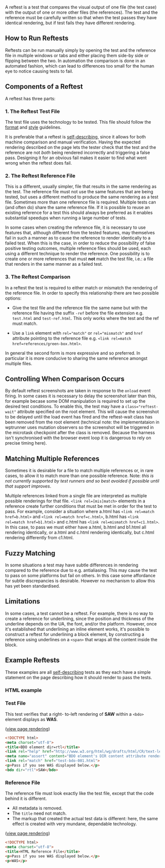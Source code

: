 A reftest is a test that compares the visual output of one file (the
test case) with the output of one or more other files (the
references). The test and the reference must be carefully written so
that when the test passes they have identical rendering, but if test
fails they have different rendering.

## How to Run Reftests

Reftests can be run manually simply by opening the test and the
reference file in multiple windows or tabs and either placing them
side-by side or flipping between the two. In automation the comparison
is done in an automated fashion, which can lead to differences too
small for the human eye to notice causing tests to fail.

## Components of a Reftest

A reftest has three parts:

### 1. The Reftest Test File ###

The test file uses the technology to be tested. This file should
follow the [format][format] and [style][style] guidelines.

It is preferable that a reftest is [self-describing][selfdesc],
since it allows for both machine comparison and manual
verification.  Having the expected rendering described on the page
lets the tester check that the test and the reference are not
_both_ being rendered incorrectly and triggering a false pass.
Designing it for an obvious fail makes it easier to find what went
wrong when the reftest does fail.

### 2. The Reftest Reference File ###

This is a different, usually simpler, file that results in the same
rendering as the test. The reference file must not use the same
features that are being tested, but uses a different method to
produce the same rendering as a test file. Sometimes more than one
reference file is required. Multiple tests can (and often do) share
the same reference file. If it is possible to reuse an existing
reference for a test this should always be preferred as it enables
substantial speedups when running a large number of tests.

In some cases when creating the reference file, it is necessary to
use features that, although different from the tested features,
may themselves fail in such a manner as to cause the reference to
render identically to a failed test. When this is the case, in
order to reduce the possibility of false positive testing
outcomes, multiple reference files should be used, each using a
different technique to render the reference. One possibility is to
create one or more references that must **not** match the test
file, i.e.: a file that renders in the same manner as a failed
test.

### 3. The Reftest Comparison ###

In a reftest the test is required to either match or mismatch the
rendering of the reference file. In order to specify this
relationship there are two possible options:

* Give the test file and the reference file the same name but with the
  reference file having the suffix `-ref` before the file extension
  e.g. `test.html` and `test-ref.html`. This only works where the test
  and the ref must match.

* Use a `link` element with `rel="match"` or `rel="mismatch"` and
  `href` attribute pointing to the reference file e.g. `<link
  rel=match href=references/green-box.html>`.

In general the second form is more expressive and so preferred. In
particular it is more conducive to sharing the same reference amongst
multiple files.

## Controlling When Comparison Occurs

By default reftest screenshots are taken in response to the `onload`
event firing. In some cases it is necessary to delay the screenshot
later than this, for example becase some DOM manipulation is
required to set up the desired test conditions. To enable this, the
test may have a `class="reftest-wait"` attribute specified on the root
element. This will cause the screenshot to be delayed until the load
event has fired and the reftest-wait class has been removed from the
root element (technical note: the implementataion in wptrunner uses
mutation observers so the screenshot will be triggered in the
microtask checkpoint after the class is removed. Because the harness
isn't synchronised with the browser event loop it is dangerous to rely
on precise timing here).

## Matching Multiple References

Sometimes it is desirable for a file to match multiple references or,
in rare cases, to allow it to match more than one possible
reference. Note: *this is not currently supported by test runners and
so best avoided if possible until that support improves*.

Multiple references linked from a single file are interpreted as
multiple possible renderings for that file. `<link rel=[mis]match>`
elements in a reference create further conditions that must be met in
order for the test to pass. For example, consider a situation where
a.html has `<link rel=match href=b.html>` and `<link rel=match
href=c.html>`, b.html has `<link rel=match href=b1.html>` and c.html
has `<link rel=mismatch href=c1.html>`. In this case, to pass we must
either have a.html, b.html and b1.html all rendering identically, or
a.html and c.html rendering identically, but c.html rendering
differently from c1.html.

## Fuzzy Matching

In some situations a test may have subtle differences in rendering
compared to the reference due to e.g. antialiasing. This may cause the
test to pass on some platforms but fail on others. In this case some
affordance for subtle discrepancies is desirable. However no mechanism
to allow this has yet been standardised.

## Limitations

In some cases, a test cannot be a reftest. For example, there is no
way to create a reference for underlining, since the position and
thickness of the underline depends on the UA, the font, and/or the
platform. However, once it's established that underlining an inline
element works, it's possible to construct a reftest for underlining
a block element, by constructing a reference using underlines on a
```<span>``` that wraps all the content inside the block.

## Example Reftests

These examples are all [self-describing][selfdesc] tests as they
each have a simple statement on the page describing how it should
render to pass the tests.

### HTML example

### Test File

This test verifies that a right- to-left rendering of **SAW** within a
```<bdo>``` element displays as **WAS**.

([view page rendering][html-reftest-example])

```html
<!DOCTYPE html>
<meta charset="utf-8">
<title>BDO element dir=rtl</title>
<link rel="help" href="http://www.w3.org/html/wg/drafts/html/CR/text-level-semantics.html#the-bdo-element">
<meta name="assert" content="BDO element's DIR content attribute renders corrently given value of 'rtl'.">
<link rel="match" href="test-bdo-001.html">
<p>Pass if you see WAS displayed below.</p>
<bdo dir="rtl">SAW</bdo>
```

### Reference File

The reference file must look exactly like the test file,
except that the code behind it is different.

* All metadata is removed.
* The ```title``` need not match.
* The markup that created the actual test data is
  different: here, the same effect is created with
  very mundane, dependable technology.

([view page rendering][html-reffile-example])

```html
<!DOCTYPE html>
<meta charset="utf-8">
<title>HTML Reference File</title>
<p>Pass if you see WAS displayed below.</p>
<p>WAS</p>
```

[testharness]: ./testharness-documentation.html
[format]: ./test-format-guidelines.html
[style]: ./test-style-guidelines.html
[selfdesc]: ./test-style-guidelines.html#self-describing-tests
[reference-links]: ./test-templates.html#reference-links
[html-reftest-example]: ./html-reftest-example.html
[html-reffile-example]: ./html-reffile-example.html
[css-reftest-example]: http://test.csswg.org/source/css21/borders/border-bottom-applies-to-009.xht
[css-reffile-example]: http://test.csswg.org/source/css21/borders/border-bottom-applies-to-001-ref.xht
[svg-reftest-example]: http://test.csswg.org/source/css-transforms-1/translate/svg-translate-001.html
[svg-reffile-example]: http://test.csswg.org/source/css-transforms-1/translate/reference/svg-translate-ref.html
[indicating-failure]: ./test-style-guidelines.html#failure
